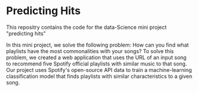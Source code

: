 # Predicting Hits
This repositry contains the code for the data-Science mini project "predicting hits"

In this mini project, we solve the following problem: 
How can you find what playlists have the most commonalities with your songs? 
To solve this problem, we created a web application that uses the URL of an input song to recommend five Spotify official playlists with similar music to that song. Our project uses Spotify's open-source API data to train a machine-learning classification model that finds playlists with similar characteristics to a given song. 
